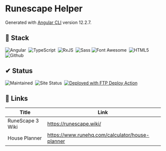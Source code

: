 # Runescape Helper

Generated with [Angular CLI](https://github.com/angular/angular-cli) version 12.2.7.

## 💾 Stack

<img alt="Angular" src="https://img.shields.io/badge/Angular-DD0031?style=for-the-badge&logo=angular&logoColor=white">
&nbsp;<!--
--><img alt="TypeScript" src="https://img.shields.io/badge/TypeScript-007ACC?style=for-the-badge&logo=typescript&logoColor=white">
&nbsp;<!--
--><img alt="RxJS" src="https://img.shields.io/badge/RxJS-a0147b?style=for-the-badge&logo=reactivex&logoColor=white">
&nbsp;<!--
--><img alt="Sass" src="https://img.shields.io/badge/Sass-BF4080?&style=for-the-badge&logo=Sass&logoColor=white">&nbsp;<!--
--><img alt="Font Awesome" src="https://img.shields.io/badge/Fontawesome-228BE6?style=for-the-badge&logo=fontawesome&logoColor=white">
&nbsp;<!--
--><img alt="HTML5" src="https://img.shields.io/badge/HTML5-E34F26?style=for-the-badge&logo=html5&logoColor=white">
&nbsp;<!--
--><img alt="Github" src="https://img.shields.io/badge/Github-24292F?&style=for-the-badge&logo=Github&logoColor=white">

## ✔ Status

<img alt="Maintained" src="https://img.shields.io/badge/Maintained%3F-yes-green.svg?style=for-the-badge">
&nbsp;<img alt="Site Status" src="https://img.shields.io/website-up-down-green-red/https/runescape.cerbrus.nl.svg?style=for-the-badge">
&nbsp;<a href="https://github.com/SamKirkland/FTP-Deploy-Action"><img alt="Deployed with FTP Deploy Action" src="https://img.shields.io/badge/Deployed With-FTP DEPLOY ACTION-0077b6?style=for-the-badge"></a>

<!--
Icons:
https://github.com/simple-icons/simple-icons/blob/develop/slugs.md
-->

## 🔗 Links

| Title            | Link                                            |
|------------------|-------------------------------------------------|
| RuneScape 3 Wiki | https://runescape.wiki/                         |
| House Planner    | https://www.runehq.com/calculator/house-planner | 
